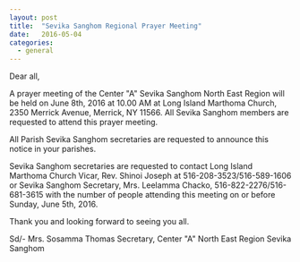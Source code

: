 ```yaml
---
layout: post
title:  "Sevika Sanghom Regional Prayer Meeting"
date:   2016-05-04
categories: 
  - general
---
```


Dear all,

A prayer meeting of the Center "A" Sevika Sanghom North East Region will be held on June 8th, 2016 at 10.00 AM at Long Island Marthoma Church, 2350 Merrick Avenue, Merrick, NY 11566.  All Sevika Sanghom members are requested to attend this prayer meeting.

All Parish Sevika Sanghom secretaries are requested to announce this notice in your parishes.

Sevika Sanghom secretaries are requested to contact Long Island Marthoma Church Vicar, Rev. Shinoi Joseph at 516-208-3523/516-589-1606 or Sevika Sanghom Secretary, Mrs. Leelamma Chacko, 516-822-2276/516-681-3615 with the number of people attending this meeting on or before Sunday, June 5th, 2016.

Thank you and looking forward to seeing you all.

Sd/-
Mrs. Sosamma Thomas
Secretary, Center "A"
North East Region Sevika Sanghom
